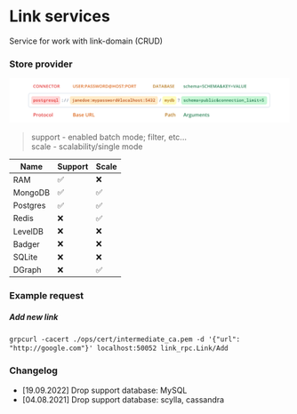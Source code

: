 # Link services

Service for work with link-domain (CRUD)

### Store provider

![URI FORMAT](./docs/URI_FORMAT.png)

> support - enabled batch mode; filter, etc...  
> scale - scalability/single mode

| Name                            | Support   | Scale    |
|---------------------------------|-----------|----------|
| RAM                             | ✅         | ❌       |
| MongoDB                         | ✅         | ✅       |
| Postgres                        | ✅         | ✅       |
| Redis                           | ❌         | ✅       |
| LevelDB                         | ❌         | ❌       |
| Badger                          | ❌         | ❌       |
| SQLite                          | ❌         | ❌       |
| DGraph                          | ❌         | ✅       |

### Example request

##### Add new link
```
grpcurl -cacert ./ops/cert/intermediate_ca.pem -d '{"url": "http://google.com"}' localhost:50052 link_rpc.Link/Add
```

### Changelog

- [19.09.2022] Drop support database: MySQL
- [04.08.2021] Drop support database: scylla, cassandra
